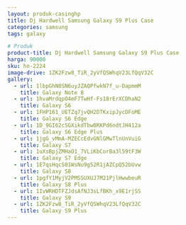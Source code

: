 ```yaml
---
layout: produk-casinghp
title: Dj Hardwell Samsung Galaxy S9 Plus Case
categories: samsung
tags: galaxy

# Produk
product-title: Dj Hardwell Samsung Galaxy S9 Plus Case
harga: 90000
sku: hn-2224
image-drive: 1ZK2Fzw8_TiR_2yVfQSWhqV23LfQqV32C
gallery:
  - url: 1lbpGhN0SN6uyJZAQPfwkN7f_u-DapmmM
    title: Galaxy Note 8
  - url: 1hvaMrdqpO4mF7TwHf-Fs18rErXCDhaN2
    title: Galaxy S6
  - url: 1FHP161_UETZq7jvQH2DTKxipJycDFoME
    title: Galaxy S6 Edge
  - url: 1D_9GI62cSGXikdTbw0RKPd6ndtJH412a
    title: Galaxy S6 Edge Plus
  - url: 1jgG_vMmA-MZECcEdvGNlGMwTlnUnVuiG
    title: Galaxy S7
  - url: 1uXsBpjZMHaO1_7VLiKbCorBa3l59tF3W
    title: Galaxy S7 Edge
  - url: 1E7qsHqcS01WsNu9g52R1jAZCpQ52bUvw
    title: Galaxy S8
  - url: 1pgfY1MyjV2PMSSUXUJ7M21PjlHwwbeuR
    title: Galaxy S8 Plus
  - url: 1IvWRHDTFZJdsAfNJ3sLfBKh_x9E1rjSS
    title: Galaxy S9
  - url: 1ZK2Fzw8_TiR_2yVfQSWhqV23LfQqV32C
    title: Galaxy S9 Plus
---
```

